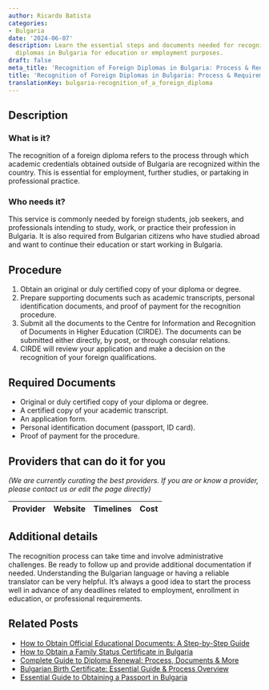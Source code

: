 ```yaml
---
author: Ricardo Batista
categories:
- Bulgaria
date: '2024-06-07'
description: Learn the essential steps and documents needed for recognizing foreign
  diplomas in Bulgaria for education or employment purposes.
draft: false
meta_title: 'Recognition of Foreign Diplomas in Bulgaria: Process & Requirements'
title: 'Recognition of Foreign Diplomas in Bulgaria: Process & Requirements'
translationKey: bulgaria-recognition_of_a_foreign_diploma
---
```


## Description
### What is it?
The recognition of a foreign diploma refers to the process through which academic credentials obtained outside of Bulgaria are recognized within the country. This is essential for employment, further studies, or partaking in professional practice.

### Who needs it?
This service is commonly needed by foreign students, job seekers, and professionals intending to study, work, or practice their profession in Bulgaria. It is also required from Bulgarian citizens who have studied abroad and want to continue their education or start working in Bulgaria.

## Procedure
1. Obtain an original or duly certified copy of your diploma or degree.
2. Prepare supporting documents such as academic transcripts, personal identification documents, and proof of payment for the recognition procedure.
3. Submit all the documents to the Centre for Information and Recognition of Documents in Higher Education (CIRDE). The documents can be submitted either directly, by post, or through consular relations.
4. CIRDE will review your application and make a decision on the recognition of your foreign qualifications.

## Required Documents
- Original or duly certified copy of your diploma or degree.
- A certified copy of your academic transcript.
- An application form.
- Personal identification document (passport, ID card).
- Proof of payment for the procedure.

## Providers that can do it for you

_(We are currently curating the best providers. If you are or know a provider, please contact us or edit the page directly)_

| Provider        |     Website     |     Timelines    |       Cost      |
| --------------- | --------------- |  :-------------: | :-------------: |

## Additional details
The recognition process can take time and involve administrative challenges. Be ready to follow up and provide additional documentation if needed. Understanding the Bulgarian language or having a reliable translator can be very helpful. It’s always a good idea to start the process well in advance of any deadlines related to employment, enrollment in education, or professional requirements.


## Related Posts

- [How to Obtain Official Educational Documents: A Step-by-Step Guide](https://tramitit.com/guides/bulgaria/issuance_of_an_educational_document/)
- [How to Obtain a Family Status Certificate in Bulgaria](https://tramitit.com/guides/bulgaria/issuance_of_a_family_status_certificate/)
- [Complete Guide to Diploma Renewal: Process, Documents & More](https://tramitit.com/guides/bulgaria/diploma_renewal/)
- [Bulgarian Birth Certificate: Essential Guide & Process Overview](https://tramitit.com/guides/bulgaria/issuance_of_a_birth_certificate/)
- [Essential Guide to Obtaining a Passport in Bulgaria](https://tramitit.com/guides/bulgaria/issuance_of_a_passport/)